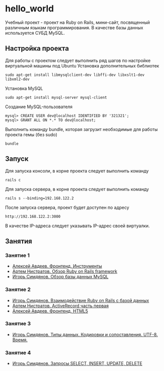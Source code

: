 # hello_world
Учебный проект - проект на Ruby on Rails, мини-сайт, посвященный различным языкам программирования. В качестве базы данных используется СУБД MySQL.

## Настройка проекта
Для работы с проектом следует выполнить ряд шагов по настройке виртуальной машины под Ubuntu
Установка дополнительных библиотек
```
sudo apt-get install libmysqlclient-dev libffi-dev libxslt1-dev libxml2-dev
```
Установка MySQL
```
sudo apt-get install mysql-server mysql-client
```
Создание MySQL-пользователя
```
mysql> CREATE USER dev@localhost IDENTIFIED BY '321321';
mysql> GRANT ALL ON *.* TO dev@localhost;
```
Выполнить команду bundle, которая загрузит необходимые для работы проекта гемы (без sudo)
```
bundle
```

## Запуск
Для запуска консоли, в корне проекта следует выполнить команду
```
rails c
```
Для запуска сервера, в корне проекта следует выполнить команду
```
rails s --binding=192.168.122.2
```
После запуска сервера, проект будет доступен по адресу
```
http://192.168.122.2:3000
```
В качестве IP-адреса следует указывать IP-адрес своей виртуалки.

## Занятия
### Занятие 1

* [Алексей Авдеев. Фронтенд. Инструменты](https://www.dropbox.com/s/ojpfx6bfvnixoo8/01%20%D0%98%D0%BD%D1%81%D1%82%D1%80%D1%83%D0%BC%D0%B5%D0%BD%D1%82%D1%8B.pptx?dl=0)
* [Артем Нистратов. Обзор Ruby on Rails framework](http://slides.com/go-promo/first#/)
* [Игорь Симдянов. Обзор базы данных MySQL](https://docs.google.com/presentation/d/1TZh08UguMNR-crvMcpTy1CMo4GDkb4YH8GhKKimIGR0/edit?usp=sharinghttps://docs.google.com/presentation/d/1TZh08UguMNR-crvMcpTy1CMo4GDkb4YH8GhKKimIGR0/edit?usp=sharing)

### Занятие 2

* [Игорь Симдянов. Взаимодействие Ruby on Rails с базой данных](https://docs.google.com/presentation/d/1plJYhtkX3eQVWwbEJJ1GEcg8knVzK0eGUUPx24oZhWc/edit?usp=sharing)
* [Артем Нистратов. ActiveRecord часть первая](https://slides.com/go-promo/second)
* [Алексей Авдеев. Фронтенд. HTML5](https://www.dropbox.com/s/m595llw2g86jxyu/02%20%D0%A4%D1%80%D0%BE%D0%BD%D1%82%D0%B5%D0%BD%D0%B4%20HTML5.pptx?dl=0)

### Занятие 3

* [Игорь Симдянов. Типы данных. Кодировки и сопоставления. UTF-8. Время.](https://docs.google.com/presentation/d/1TEeKQHqnHtLD2_n6Vj45wA9c1iKtgVgdWH6qIFF3LjM/edit?usp=sharing)

### Занятие 4

* [Игорь Симдянов. Запросы SELECT, INSERT, UPDATE, DELETE](https://docs.google.com/presentation/d/1gl6Vrb7pUGzxa6tfxnQDOQY24A2a4ZuF_mSdJfkFaYg/edit?usp=sharing)